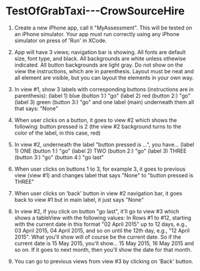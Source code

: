 # TestOfGrabTaxi---CrowSourceHire
1. Create a new iPhone app, call it "MyAssessment". This will be tested on an iPhone simulator. Your app must run correctly using any iPhone simulator on press of 'Run' in XCode.

2. App will have 3 views; navigation bar is showing. All fonts are default size, font type, and black. All backgrounds are white unless othewise indicated. All button backgrounds are light gray. Do not show on the view the instructions, which are in parenthesis. Layout must be neat and all element are visible, but you can layout the elements in your own way.

3. In view #1, show 3 labels with corresponding buttons (instructions are in parenthesis):
(label 1) blue (button 1:) "go" (label 2) red (button 2:) "go" (label 3) green (button 3:) "go" and one label (main) underneath them all that says: "None"

4. When user clicks on a button, it goes to view #2 which shows the following:
button pressed is 2 (the view #2 background turns to the color of the label, in this case, red)

5. In view #2, underneath the label "button pressed is ...", you have...
(label 1) ONE (button 1:) "go" (label 2) TWO (button 2:) "go" (label 3) THREE (button 3:) "go" (button 4:) "go last"

6. When user clicks on buttons 1 to 3, for example 3, it goes to previous view (view #1) and changes label that says "None" to "button pressed is THREE"

7. When user clicks on 'back' button in view #2 navigation bar, it goes back to view #1 but in main label, it just says "None"

8. In view #2, if you click on button "go last", it'll go to view #3 which shows a tableView with the following values: In Rows #1 to #12, starting with the current date in this format "02 April 2015" up to 12 days, e.g., 03 April 2015, 04 April 2015, and so on until the 12th day, e.g., "12 April 2015". What you'll show will of course be the current date. So if the current date is 15 May 2015, you'll show... 
15 May 2015, 16 May 2015 and so on. If it goes to next month, then you'll show the date for that month.

9. You can go to previous views from view #3 by clicking on 'Back' button.
